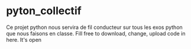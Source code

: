 # pyton_collectif
Ce projet python nous servira de fil conducteur sur tous les exos python que nous faisons en classe.
Fill free to download, change, upload code in here. It's open
